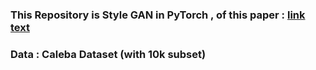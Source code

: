 ### This Repository is Style GAN in PyTorch , of this paper : [link text](https://arxiv.org/abs/1812.04948)

### Data : Caleba Dataset (with 10k subset) 



